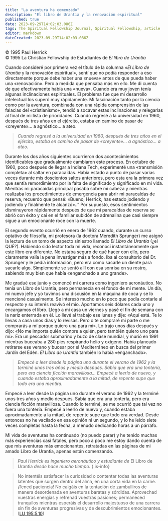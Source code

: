 ```yaml
---
title: "La aventura ha comenzado"
description: "El libro de Urantia y la renovación espiritual"
published: true
date: 2023-09-29T14:02:03.086Z
tags: The Spiritual Fellowship Journal, Spiritual Fellowship, article
editor: markdown
dateCreated: 2023-09-29T14:02:03.086Z
---
```



<p class="v-card v-sheet theme--light grey lighten-3 px-2">© 1995 Paul Herrick<br>© 1995 La Christian Fellowship de Estudiantes de <i>El libro de Urantia</i></p>


Cuando consideré por primera vez el título de la columna «_El Libro de Urantia_ y la renovación espiritual», sentí que no podía responder a eso directamente porque debe haber una «nueva» antes de que pueda haber una «renovación». Pero a medida que pensaba más en ello. Me di cuenta de que efectivamente había una «nueva». Cuando era muy joven tenía algunas inclinaciones espirituales. El problema fue que mi desarrollo intelectual los superó muy rápidamente. Mi fascinación tanto por la ciencia como por la aventura, combinada con una rápida comprensión de las falacias del «cristianismo», tendió a socavar estas inclinaciones y relegarlas al final de mi lista de prioridades. Cuando regresé a la universidad en 1960, después de tres años en el ejército, estaba en camino de pasar de «creyente»... a agnóstico... a ateo.

> _Cuando regresé a la universidad en 1960, después de tres años en el ejército, estaba en camino de pasar de «creyente»... a agnóstico... a ateo._

Durante los dos años siguientes ocurrieron dos acontecimientos identificables que gradualmente cambiaron este proceso. En octubre de 1960, poco después de llegar a Indiana Tech, experimenté una «transmisión completa» al saltar en paracaídas. Había estado a punto de pasar varias veces durante mis doscientos saltos anteriores, pero esta era la primera vez que sentía remordimiento por la falta de significado y significado en mi vida. Mientras mi paracaídas principal pasaba sobre mi cabeza y mientras realizaba los procedimientos de emergencia para abrir mi paracaídas de reserva, recuerdo que pensé: «Bueno, Herrick, has estado jodiendo y jodiendo y finalmente te alcanzó»..” Por supuesto, esos sentimientos disminuyeron rápidamente después de que mi paracaídas de reserva se abrió con éxito y caí en el familiar subidón de adrenalina que casi siempre sigue a un emocionante roce con la muerte.

El segundo evento ocurrió en enero de 1962 cuando, durante un curso optativo de filosofía, mi profesora (la doctora Meredith Sprunger) me asignó la lectura de un tomo de aspecto siniestro llamado _El Libro de Urantia_ (¿el QUÉ?). Habiendo sido lector toda mi vida, reconocí instantáneamente que este libro era diferente. No estaba seguro de qué hacer con ello, pero claramente valía la pena investigar más a fondo. Iba al consultorio del Dr. Sprunger y le pedía información, pero era como sacarle un diente para sacarle algo. Simplemente se sentó allí con esa sonrisa en su rostro, sabiendo muy bien que había «enganchado a uno grande».

Me gradué ese junio y comencé mi carrera como ingeniero aeronáutico. No tenía un Libro de Urantia, pero permanecía en el fondo de mi mente. Un día, mi nuevo jefe y yo tuvimos una discusión en la máquina de coca y se lo mencioné casualmente. Se interesó mucho en lo poco que podía contarle al respecto y su interés reavivó el mío. Aportamos seis dólares cada uno y encargamos el libro. Llegó a mi casa un viernes y pasé el fin de semana con la nariz enterrada en él. Lo llevé al trabajo ese lunes y dije: «Aquí está. Te lo llevas a casa unos días y lo revisas. Pero o te compraré mi parte o me comprarás a mí porque quiero una para mí». Lo trajo unos días después y dijo: «No me importa quién compre a quién, pero también quiero uno para mí». Era un pescador submarino y buzo de clase mundial, y murió en 1991 mientras buceaba a 280 pies respirando helio y oxígeno. Había planeado retirarse ese verano y bucear por el Mediterráneo en busca del primer Jardín del Edén. _El Libro de Urantia_ también lo había «enganchado».

> _Empecé a leer desde la página uno durante el verano de 1962 y la terminé unos tres años y medio después. Sabía que era una tontería, pero era ciencia ficción maravillosa... Empecé a leerlo de nuevo, y cuando estaba aproximadamente a la mitad, de repente supe que todo era una mentira._

Empecé a leer desde la página uno durante el verano de 1962 y la terminé unos tres años y medio después. Sabía que era una tontería, pero era ciencia ficción maravillosa. Cuando lo terminé, se me ocurrió que tal vez no fuera una tontería. Empecé a leerlo de nuevo y, cuando estaba aproximadamente a la mitad, de repente supe que todo era verdad. Desde entonces no he vacilado en esa opinión ni un segundo, y lo he leído siete veces completas hasta la fecha, a menudo dedicando horas a un párrafo.

Mi vida de aventuras ha continuado (no puedo parar) y he tenido muchas más experiencias casi fatales, pero poco a poco me estoy dando cuenta de que mis aventuras más emocionantes, retratadas en las páginas de mi amado Libro de Urantia, apenas están comenzando.

> _Paul Herrick es ingeniero aeronáutico y estudiante de_ El Libro de Urantia _desde hace mucho tiempo._
{.is-info}

> No intentéis satisfacer la curiosidad o contentar todas las aventuras latentes que surgen dentro del alma, en una corta vida en la carne. ¡Tened paciencia! No caigáis en la tentación de zambulliros de manera desordenada en aventuras baratas y sórdidas. Aprovechad vuestras energías y refrenad vuestras pasiones; permaneced tranquilos mientras esperáis el desarrollo majestuoso de una carrera sin fin de aventuras progresivas y de descubrimientos emocionantes. ([LU 195:5.10](/es/The_Urantia_Book/195#p5_10))

